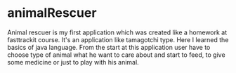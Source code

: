 # animalRescuer

   Animal rescuer is my first application which was created like a homework at fasttrackit course. It's an application like tamagotchi type. Here I learned the basics of java language.
   From the start at this application user have to choose type of animal what he want to care about and start to feed, to give some medicine or just to play with his animal. 
